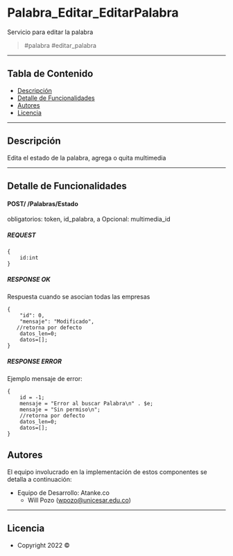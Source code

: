 # Palabra_Editar_EditarPalabra

Servicio para editar la palabra

> #palabra #editar_palabra

---

## Tabla de Contenido

-   [Descripción](#descripción)
-   [Detalle de Funcionalidades](#detalle-de-funcionalidades)
-   [Autores](#autores)
-   [Licencia](#licencia)

---

## Descripción

Edita el estado de la palabra, agrega o quita multimedia

---

## Detalle de Funcionalidades

#### POST/ /Palabras/Estado

obligatorios: token, id_palabra, a
Opcional: multimedia_id

##### REQUEST

```
{
    id:int
}
```

##### RESPONSE OK

Respuesta cuando se asocian todas las empresas

```
{
    "id": 0,
    "mensaje": "Modificado",
   //retorna por defecto
    datos_len=0;
    datos=[];
}
```

##### RESPONSE ERROR

Ejemplo mensaje de error:

```
{
    id = -1;
    mensaje = "Error al buscar Palabra\n" . $e;
    mensaje = "Sin permiso\n";
    //retorna por defecto
    datos_len=0;
    datos=[];
}

```

## Autores

El equipo involucrado en la implementación de estos componentes se detalla a continuación:

-   Equipo de Desarrollo: Atanke.co
    -   Will Pozo (wpozo@unicesar.edu.co)

---

## Licencia

-   Copyright 2022 ©
